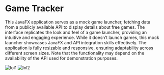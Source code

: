 # Game Tracker

This JavaFX application serves as a mock game launcher, fetching data from a publicly available API to display details about free games. The interface replicates the look and feel of a game launcher, providing an intuitive and engaging experience. While it doesn’t launch games, this mock launcher showcases JavaFX and API integration skills effectively. The application is fully resizable and responsive, ensuring adaptability across different screen sizes. Note that the functionality may depend on the availability of the API used for demonstration purposes.

![lol1](https://user-images.githubusercontent.com/110913178/221969707-93740ae1-5650-47eb-87a1-25d51392105e.png)
![lol2](https://user-images.githubusercontent.com/110913178/221969794-8643c6ac-a84b-4a09-8ebb-2b0fdf95bbc5.png)

